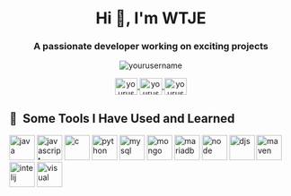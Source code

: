 <h1 align="center">Hi 👋, I'm WTJE</h1>
<h3 align="center">A passionate developer working on exciting projects</h3>

<p align="center">
  <img src="https://komarev.com/ghpvc/?username=WTJE&label=Profile%20views&color=0e75b6&style=flat" alt="yourusername" />
</p>

<p align="center">
  <a href="https://linkedin.com/in/wtje-33317a294" target="blank">
    <img align="center" src="https://cdn.jsdelivr.net/gh/devicons/devicon/icons/linkedin/linkedin-original.svg" alt="yourusername" height="30" width="40" />
  </a>
  <a href="https://twitter.com/WTJE163576" target="blank">
    <img align="center" src="https://cdn.jsdelivr.net/gh/devicons/devicon/icons/twitter/twitter-original.svg" alt="yourusername" height="30" width="40" />
  </a>
  <a href="https://github.com/WTJEE" target="blank">
    <img align="center" src="https://cdn.jsdelivr.net/gh/devicons/devicon/icons/github/github-original.svg" alt="yourusername" height="30" width="40" />
  </a>
</p>

<h2> 🚀 &nbsp;Some Tools I Have Used and Learned</h2>
<p align="left">
<img src="https://cdn.jsdelivr.net/gh/devicons/devicon@latest/icons/java/java-original.svg" alt="java" width="45" height="45"/>
<img src="https://cdn.jsdelivr.net/gh/devicons/devicon@latest/icons/javascript/javascript-original.svg" alt="javascript" width="45" height="45"/>
<img src="https://cdn.jsdelivr.net/gh/devicons/devicon@latest/icons/c/c-original.svg" alt="c" width="45" height="45"/>
<img src="https://cdn.jsdelivr.net/gh/devicons/devicon@latest/icons/python/python-original.svg" alt="python" width="45" height="45"/>
<img src="https://cdn.jsdelivr.net/gh/devicons/devicon@latest/icons/mysql/mysql-original-wordmark.svg" alt="mysql" width="45" height="45"/>
<img src="https://cdn.jsdelivr.net/gh/devicons/devicon@latest/icons/mongodb/mongodb-original.svg" alt="mongo" width="45" height="45"/>
<img src="https://cdn.jsdelivr.net/gh/devicons/devicon@latest/icons/mariadb/mariadb-original-wordmark.svg" alt="mariadb" width="45" height="45"/>
<img src="https://cdn.jsdelivr.net/gh/devicons/devicon@latest/icons/nodejs/nodejs-original-wordmark.svg" alt="node" width="45" height="45"/>
<img src="https://cdn.jsdelivr.net/gh/devicons/devicon@latest/icons/discordjs/discordjs-original.svg" alt="djs" width="45" height="45"/>
<img src="https://cdn.jsdelivr.net/gh/devicons/devicon@latest/icons/maven/maven-original.svg" alt="maven" width="45" height="45"/>
<img src="https://cdn.jsdelivr.net/gh/devicons/devicon@latest/icons/intellij/intellij-original.svg" alt="intelij" width="45" height="45"/>
<img src="https://cdn.jsdelivr.net/gh/devicons/devicon@latest/icons/vscode/vscode-original.svg" alt="visual" width="45" height="45"/>
</p>
